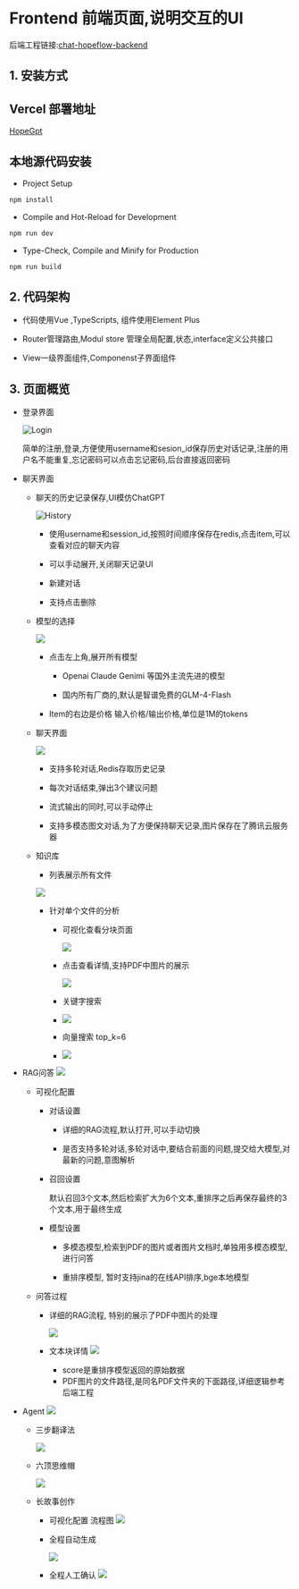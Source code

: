 # Frontend 前端页面,说明交互的UI
 后端工程链接:[chat-hopeflow-backend](https://github.com/IceHope/chat-hopeflow-backend)

## 1. 安装方式

## Vercel 部署地址

[HopeGpt](https://chat.icehopeflow.cn/home)

## 本地源代码安装

- Project Setup

```sh
npm install
```

- Compile and Hot-Reload for Development

```sh
npm run dev
```

- Type-Check, Compile and Minify for Production

```sh
npm run build
```

## 2. 代码架构

- 代码使用Vue ,TypeScripts, 组件使用Element Plus

- Router管理路由,Modul store 管理全局配置,状态,interface定义公共接口

- View一级界面组件,Componenst子界面组件

## 3. 页面概览

- 登录界面
  
  ![Login](doc/images/login.png)
  
  简单的注册,登录,方便使用username和sesion_id保存历史对话记录,注册的用户名不能重复,忘记密码可以点击忘记密码,后台直接返回密码

- 聊天界面
  
  - 聊天的历史记录保存,UI模仿ChatGPT
    
    ![History](doc/images/history.png)
    
    - 使用username和session_id,按照时间顺序保存在redis,点击item,可以查看对应的聊天内容
    
    - 可以手动展开,关闭聊天记录UI
    
    - 新建对话
    
    - 支持点击删除
  
  - 模型的选择
    
    ![](doc/images/model_select.png)
    
    - 点击左上角,展开所有模型
      
      - Openai Claude Genimi 等国外主流先进的模型
      
      - 国内所有厂商的,默认是智谱免费的GLM-4-Flash
    
    - Item的右边是价格 输入价格/输出价格,单位是1M的tokens
  
  - 聊天界面
    
    ![](doc/images/modal.png)
    
    - 支持多轮对话,Redis存取历史记录
    
    - 每次对话结束,弹出3个建议问题
    
    - 流式输出的同时,可以手动停止
    
    - 支持多模态图文对话,为了方便保持聊天记录,图片保存在了腾讯云服务器
  
  - 知识库
    
    - 列表展示所有文件
    
    ![](doc/images/kb_list.png)
    
    - 针对单个文件的分析
      
      - 可视化查看分块页面
        
        ![](doc/images/kb_item.png)
      
      - 点击查看详情,支持PDF中图片的展示
        
        ![](doc/images/kb_detail.png)
      
      - 关键字搜索
      
      - ![](doc/images/kb_keyword.png)
      
      - 向量搜索 top_k=6
      
      - ![](doc/images/kb_vector.png)

- RAG问答
  ![](doc/images/rag.png)
  
  - 可视化配置
    
    - 对话设置
      
      - 详细的RAG流程,默认打开,可以手动切换
      
      - 是否支持多轮对话,多轮对话中,要结合前面的问题,提交给大模型,对最新的问题,意图解析
    
    - 召回设置
      
      默认召回3个文本,然后检索扩大为6个文本,重排序之后再保存最终的3个文本,用于最终生成
    
    - 模型设置
      
      - 多模态模型,检索到PDF的图片或者图片文档时,单独用多模态模型,进行问答
      
      - 重排序模型, 暂时支持jina的在线API排序,bge本地模型
  
  - 问答过程
    
    - 详细的RAG流程, 特别的展示了PDF中图片的处理
      
      ![](doc/images/rag_img.png)
    
    - 文本块详情
      ![](doc/images/rag_chat_detail.png)
      
      - score是重排序模型返回的原始数据
      - PDF图片的文件路径,是同名PDF文件夹的下面路径,详细逻辑参考后端工程

- Agent
  ![](doc/images/agent.png)

  - 三步翻译法
    
    ![](doc/images//translate.png)
  
  - 六顶思维帽

    ![](doc/images/six_hat.png)
  
  - 长故事创作
    
    - 可视化配置
      流程图
      ![](doc/images//storyline_flow.png)
    
    - 全程自动生成
    
      ![](doc/images/storyline_auto.png)

    - 全程人工确认
      ![](doc/images/storyline_handle.png)